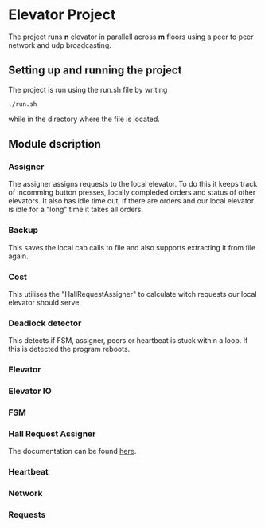 # Elevator Project

The project runs **n** elevator in parallell across **m** floors using a peer to peer network and udp broadcasting.

## Setting up and running the project

The project is run using the run.sh file by writing

```
./run.sh
```

while in the directory where the file is located.

## Module dscription

### Assigner

The assigner assigns requests to the local elevator. To do this it keeps track of incomming button presses, locally compleded orders and status of other elevators. It also has idle time out, if there are orders and our local elevator is idle for a "long" time it takes all orders.

### Backup

This saves the local cab calls to file and also supports extracting it from file again.

### Cost

This utilises the "HallRequestAssigner" to calculate witch requests our local elevator should serve.

### Deadlock detector

This detects if FSM, assigner, peers or heartbeat is stuck within a loop. If this is detected the program reboots.

### Elevator

### Elevator IO

### FSM

### Hall Request Assigner

The documentation can be found [here](https://github.com/TTK4145/Project-resources/tree/master/cost_fns/hall_request_assigner).

### Heartbeat

### Network

### Requests
